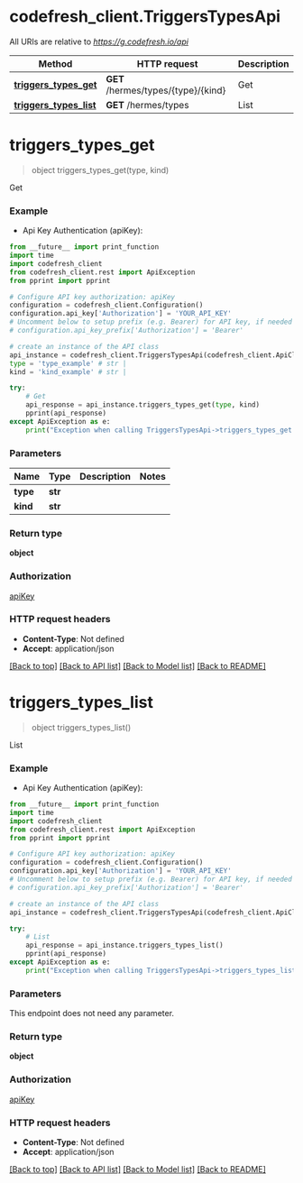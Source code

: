 # codefresh_client.TriggersTypesApi

All URIs are relative to *https://g.codefresh.io/api*

Method | HTTP request | Description
------------- | ------------- | -------------
[**triggers_types_get**](TriggersTypesApi.md#triggers_types_get) | **GET** /hermes/types/{type}/{kind} | Get
[**triggers_types_list**](TriggersTypesApi.md#triggers_types_list) | **GET** /hermes/types | List


# **triggers_types_get**
> object triggers_types_get(type, kind)

Get

### Example

* Api Key Authentication (apiKey): 
```python
from __future__ import print_function
import time
import codefresh_client
from codefresh_client.rest import ApiException
from pprint import pprint

# Configure API key authorization: apiKey
configuration = codefresh_client.Configuration()
configuration.api_key['Authorization'] = 'YOUR_API_KEY'
# Uncomment below to setup prefix (e.g. Bearer) for API key, if needed
# configuration.api_key_prefix['Authorization'] = 'Bearer'

# create an instance of the API class
api_instance = codefresh_client.TriggersTypesApi(codefresh_client.ApiClient(configuration))
type = 'type_example' # str | 
kind = 'kind_example' # str | 

try:
    # Get
    api_response = api_instance.triggers_types_get(type, kind)
    pprint(api_response)
except ApiException as e:
    print("Exception when calling TriggersTypesApi->triggers_types_get: %s\n" % e)
```

### Parameters

Name | Type | Description  | Notes
------------- | ------------- | ------------- | -------------
 **type** | **str**|  | 
 **kind** | **str**|  | 

### Return type

**object**

### Authorization

[apiKey](../README.md#apiKey)

### HTTP request headers

 - **Content-Type**: Not defined
 - **Accept**: application/json

[[Back to top]](#) [[Back to API list]](../README.md#documentation-for-api-endpoints) [[Back to Model list]](../README.md#documentation-for-models) [[Back to README]](../README.md)

# **triggers_types_list**
> object triggers_types_list()

List

### Example

* Api Key Authentication (apiKey): 
```python
from __future__ import print_function
import time
import codefresh_client
from codefresh_client.rest import ApiException
from pprint import pprint

# Configure API key authorization: apiKey
configuration = codefresh_client.Configuration()
configuration.api_key['Authorization'] = 'YOUR_API_KEY'
# Uncomment below to setup prefix (e.g. Bearer) for API key, if needed
# configuration.api_key_prefix['Authorization'] = 'Bearer'

# create an instance of the API class
api_instance = codefresh_client.TriggersTypesApi(codefresh_client.ApiClient(configuration))

try:
    # List
    api_response = api_instance.triggers_types_list()
    pprint(api_response)
except ApiException as e:
    print("Exception when calling TriggersTypesApi->triggers_types_list: %s\n" % e)
```

### Parameters
This endpoint does not need any parameter.

### Return type

**object**

### Authorization

[apiKey](../README.md#apiKey)

### HTTP request headers

 - **Content-Type**: Not defined
 - **Accept**: application/json

[[Back to top]](#) [[Back to API list]](../README.md#documentation-for-api-endpoints) [[Back to Model list]](../README.md#documentation-for-models) [[Back to README]](../README.md)

